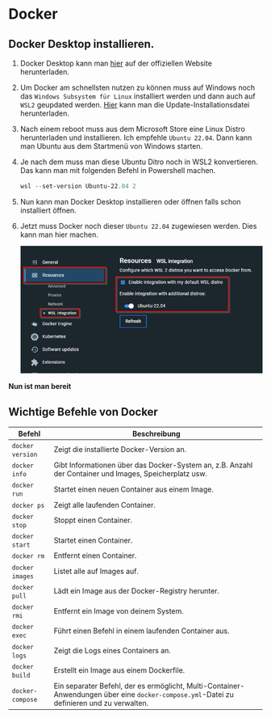 # Docker


## Docker Desktop installieren.
1. Docker Desktop kann man [hier](https://www.docker.com/products/docker-desktop/) auf der offiziellen Website herunterladen.

2. Um Docker am schnellsten nutzen zu können muss auf Windows noch das `Windows Subsystem für Linux` installiert werden und dann auch auf `WSL2` geupdated werden. [Hier](https://learn.microsoft.com/de-de/windows/wsl/install-manual#step-4---download-the-linux-kernel-update-package) kann man die Update-Installationsdatei herunterladen.

3. Nach einem reboot muss aus dem Microsoft Store eine Linux Distro herunterladen und installieren. Ich empfehle `Ubuntu 22.04`. Dann kann man Ubuntu aus dem Startmenü von Windows starten.
   
4. Je nach dem muss man diese Ubuntu Ditro noch in WSL2 konvertieren. Das kann man mit folgenden Befehl in Powershell machen.
    ```powershell
    wsl --set-version Ubuntu-22.04 2
    ```

5. Nun kann man Docker Desktop installieren oder öffnen falls schon installiert öffnen.

6. Jetzt muss Docker noch dieser `Ubuntu 22.04` zugewiesen werden. Dies kann man hier machen.

    ![Docker Settings](../../Screenshots/2023-03-20%2014_14_57-Settings%20-%20Docker%20Desktop.png)

**Nun ist man bereit**

## Wichtige Befehle von Docker

| Befehl          | Beschreibung                                                                                               |
|----------------|------------------------------------------------------------------------------------------------------------|
| `docker version`  | Zeigt die installierte Docker-Version an.                                                                |
| `docker info`     | Gibt Informationen über das Docker-System an, z.B. Anzahl der Container und Images, Speicherplatz usw.  |
| `docker run`      | Startet einen neuen Container aus einem Image.                                                          |
| `docker ps`       | Zeigt alle laufenden Container.       |
| `docker stop`     | Stoppt einen Container.                                                                        |
| `docker start`    | Startet einen Container.                                                                      |
| `docker rm`       | Entfernt einen Container.                                                                                |
| `docker images`   | Listet alle auf Images auf.                                                       |
| `docker pull`     | Lädt ein Image aus der Docker-Registry herunter.                                                         |
| `docker rmi`      | Entfernt ein Image von deinem System.                                                                    |
| `docker exec`     | Führt einen Befehl in einem laufenden Container aus.                                                      |
| `docker logs`     | Zeigt die Logs eines Containers an.                                                                      |
| `docker build`    | Erstellt ein Image aus einem Dockerfile.                                                                  |
| `docker-compose` | Ein separater Befehl, der es ermöglicht, Multi-Container-Anwendungen über eine `docker-compose.yml`-Datei zu definieren und zu verwalten. |
